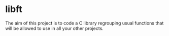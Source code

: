 # libft
The aim of this project is to code a C library regrouping usual functions that will be allowed to use in all your other projects.
